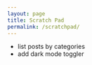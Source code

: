 ```yaml
---
layout: page
title: Scratch Pad
permalink: /scratchpad/
---
```


* list posts by categories
* add dark mode toggler